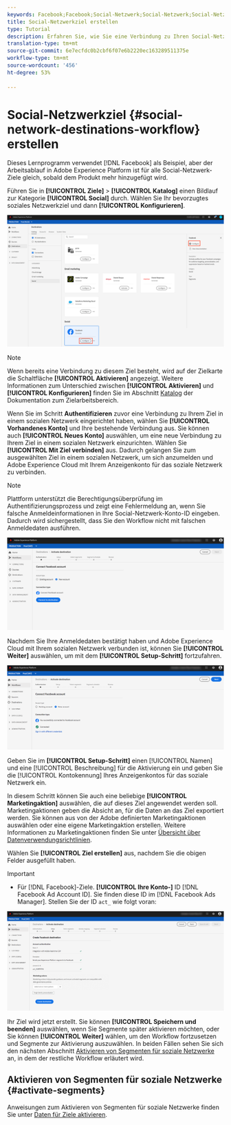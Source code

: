 ```yaml
---
keywords: Facebook;Facebook;Social-Netzwerk;Social-Netzwerk;Social-Netzwerkauthentifizierung;Social-Netzwerkauthentifizierung
title: Social-Netzwerkziel erstellen
type: Tutorial
description: Erfahren Sie, wie Sie eine Verbindung zu Ihren Social-Netzwerk-Anzeigenkonten in Adobe Experience Platform herstellen.
translation-type: tm+mt
source-git-commit: 6e7ecfdc0b2cbf6f07e6b2220ec163289511375e
workflow-type: tm+mt
source-wordcount: '456'
ht-degree: 53%

---
```



# Social-Netzwerkziel {#social-network-destinations-workflow} erstellen

Dieses Lernprogramm verwendet [!DNL Facebook] als Beispiel, aber der Arbeitsablauf in Adobe Experience Platform ist für alle Social-Netzwerk-Ziele gleich, sobald dem Produkt mehr hinzugefügt wird.

Führen Sie in **[!UICONTROL Ziele]** > **[!UICONTROL Katalog]** einen Bildlauf zur Kategorie **[!UICONTROL Social]** durch. Wählen Sie Ihr bevorzugtes soziales Netzwerkziel und dann **[!UICONTROL Konfigurieren]**.

![Verbindung zum sozialen Netzwerk-Ziel](../../assets/catalog/social/workflow/catalog.png)

>[!NOTE]
>
>Wenn bereits eine Verbindung zu diesem Ziel besteht, wird auf der Zielkarte die Schaltfläche **[!UICONTROL Aktivieren]** angezeigt. Weitere Informationen zum Unterschied zwischen **[!UICONTROL Aktivieren]** und **[!UICONTROL Konfigurieren]** finden Sie im Abschnitt [Katalog](../../ui/destinations-workspace.md#catalog) der Dokumentation zum Zielarbeitsbereich.

Wenn Sie im Schritt **Authentifizieren** zuvor eine Verbindung zu Ihrem Ziel in einem sozialen Netzwerk eingerichtet haben, wählen Sie **[!UICONTROL Vorhandenes Konto]** und Ihre bestehende Verbindung aus. Sie können auch **[!UICONTROL Neues Konto]** auswählen, um eine neue Verbindung zu Ihrem Ziel in einem sozialen Netzwerk einzurichten. Wählen Sie **[!UICONTROL Mit Ziel verbinden]** aus. Dadurch gelangen Sie zum ausgewählten Ziel in einem sozialen Netzwerk, um sich anzumelden und Adobe Experience Cloud mit Ihrem Anzeigenkonto für das soziale Netzwerk zu verbinden.

>[!NOTE]
>
>Plattform unterstützt die Berechtigungsüberprüfung im Authentifizierungsprozess und zeigt eine Fehlermeldung an, wenn Sie falsche Anmeldeinformationen in Ihre Social-Netzwerk-Konto-ID eingeben. Dadurch wird sichergestellt, dass Sie den Workflow nicht mit falschen Anmeldedaten ausführen.

![Verbindung zum Ziel in einem sozialen Netzwerk herstellen – Authentifizierungsschritt](../../assets/catalog/social/workflow/pre-connect.png)

Nachdem Sie Ihre Anmeldedaten bestätigt haben und Adobe Experience Cloud mit Ihrem sozialen Netzwerk verbunden ist, können Sie **[!UICONTROL Weiter]** auswählen, um mit dem **[!UICONTROL Setup-Schritt]** fortzufahren.

![Anmeldedaten bestätigt](../../assets/catalog/social/workflow/post-connect.png)

Geben Sie im **[!UICONTROL Setup-Schritt]** einen [!UICONTROL Namen] und eine [!UICONTROL Beschreibung] für die Aktivierung ein und geben Sie die [!UICONTROL Kontokennung] Ihres Anzeigenkontos für das soziale Netzwerk ein.

In diesem Schritt können Sie auch eine beliebige **[!UICONTROL Marketingaktion]** auswählen, die auf dieses Ziel angewendet werden soll. Marketingaktionen geben die Absicht an, für die Daten an das Ziel exportiert werden. Sie können aus von der Adobe definierten Marketingaktionen auswählen oder eine eigene Marketingaktion erstellen. Weitere Informationen zu Marketingaktionen finden Sie unter [Übersicht über Datenverwendungsrichtlinien](../../../data-governance/policies/overview.md).

Wählen Sie **[!UICONTROL Ziel erstellen]** aus, nachdem Sie die obigen Felder ausgefüllt haben.

>[!IMPORTANT]
>
> * Für [!DNL Facebook]-Ziele. **[!UICONTROL Ihre Konto-]** ID  [!DNL Facebook Ad Account ID]. Sie finden diese ID im [!DNL Facebook Ads Manager]. Stellen Sie der ID `act_` wie folgt voran:


![Verbindung zum Ziel in einem sozialen Netzwerk herstellen – Setup-Schritt](../../assets/catalog/social/workflow/setup.png)

Ihr Ziel wird jetzt erstellt. Sie können **[!UICONTROL Speichern und beenden]** auswählen, wenn Sie Segmente später aktivieren möchten, oder Sie können **[!UICONTROL Weiter]** wählen, um den Workflow fortzusetzen und Segmente zur Aktivierung auszuwählen. In beiden Fällen sehen Sie sich den nächsten Abschnitt [Aktivieren von Segmenten für soziale Netzwerke](#activate-segments) an, in dem der restliche Workflow erläutert wird.

## Aktivieren von Segmenten für soziale Netzwerke {#activate-segments}

Anweisungen zum Aktivieren von Segmenten für soziale Netzwerke finden Sie unter [Daten für Ziele aktivieren](../../ui/activate-destinations.md).